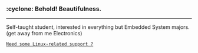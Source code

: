 <h3> :cyclone: Behold! Beautifulness. </h3>

---
Self-taught student, interested in everything but Embedded System majors.\
(get away from me Electronics)

[`Need some Linux-related support ?`](https://www.fiverr.com/kisto1073)

